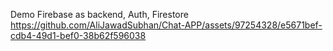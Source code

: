 Demo
Firebase as backend, Auth, Firestore
https://github.com/AliJawadSubhan/Chat-APP/assets/97254328/e5671bef-cdb4-49d1-bef0-38b62f596038
